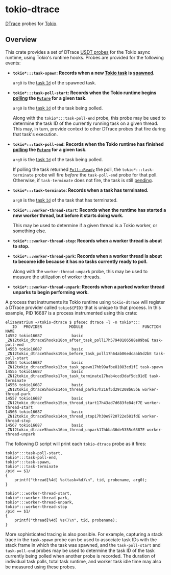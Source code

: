 # tokio-dtrace

[DTrace] probes for [Tokio].

## Overview

This crate provides a set of DTrace [USDT probes] for the Tokio async runtime,
using Tokio's runtime hooks. Probes are provided for the following events:

- **`tokio*:::task-spawn`: Records when a new [Tokio task] is [spawned].**

  `arg0` is the [task `Id`] of the spawned task.
- **`tokio*:::task-poll-start`: Records when the Tokio runtime begins [polling]
  the [`Future`] for a given task.**
  
  `arg0` is the [task `Id`] of the task being polled.
  
  Along with the `tokio*:::task-poll-end` probe, this probe may be used to
  determine the task ID of the currently running task on a given thread. This
  may, in turn, provide context to other DTrace probes that fire during that
  task's execution.
- **`tokio*:::task-poll-end`: Records when the Tokio runtime has finished
  [polling]  the [`Future`] for a given task.**
  
  `arg0` is the [task `Id`] of the task being polled.
  
  If polling the task returned [`Poll::Ready`] the poll, the 
  `tokio*:::task-terminate` probe will fire *before* the `task-poll-end`
  probe for that poll. Otherwise, if `task-terminate` does not fire, the task
  is still [pending].
- **`tokio*:::task-terminate`: Records when a task has terminated.**

  `arg0` is the  [task `Id`] of the task that has terminated.
- **`tokio*:::worker-thread-start`: Records when the runtime has started a new
  worker thread, but before it starts doing work.**
  
  This may be used to  determine if a given thread is a Tokio worker, or
  something else.
- **`tokio*:::worker-thread-stop`: Records when a worker thread is about to
  stop.**
- **`tokio*:::worker-thread-park`: Records when a worker thread is about to
  become idle because it has no tasks currently ready to poll.**
  
  Along with the `worker-thread-unpark` probe, this may be used to measure the
  utilization of worker threads.
- **`tokio*:::worker-thread-unpark`: Records when a parked worker thread
  unparks to begin performing work.**

A process that instruments its Tokio runtime using `tokio-dtrace` will
register a DTrace provider called `tokio${PID}` that is unique to that process.
In this example, PID 16687 is a process instrumented using this crate:

```console
eliza@atrium ~/tokio-dtrace $ pfexec dtrace -l -n tokio*:::
   ID   PROVIDER            MODULE                          FUNCTION NAME
14552 tokio16687             basic _ZN12tokio_dtrace5hooks18on_after_task_poll17h57940106588e89baE task-poll-end
14553 tokio16687             basic _ZN12tokio_dtrace5hooks19on_before_task_poll17h64ab06edcaab5d2bE task-poll-start
14554 tokio16687             basic _ZN12tokio_dtrace5hooks13on_task_spawn17hb99afbe81083cd1fE task-spawn
14555 tokio16687             basic _ZN12tokio_dtrace5hooks17on_task_terminate17hab4ccd3daf5dc91dE task-terminate
14556 tokio16687             basic _ZN12tokio_dtrace5hooks14on_thread_park17h216f5d29c208b65bE worker-thread-park
14557 tokio16687             basic _ZN12tokio_dtrace5hooks15on_thread_start17h43ad7d683fe84cf7E worker-thread-start
14566 tokio16687             basic _ZN12tokio_dtrace5hooks14on_thread_stop17h30e9720722e581fdE worker-thread-stop
14567 tokio16687             basic _ZN12tokio_dtrace5hooks16on_thread_unpark17hbba36de5355c6387E worker-thread-unpark
```

The following D script will print each `tokio-dtrace` probe as it fires:

```
tokio*:::task-poll-start,
tokio*:::task-poll-end,
tokio*:::task-spawn,
tokio*:::task-terminate
/pid == $1/
{
    printf("thread[%4d] %s(task=%d)\n", tid, probename, arg0);
}

tokio*:::worker-thread-start,
tokio*:::worker-thread-park,
tokio*:::worker-thread-unpark,
tokio*:::worker-thread-stop
/pid == $1/
{
    printf("thread[%4d] %s()\n", tid, probename);
}
```

More sophisticated tracing is also possible. For example, capturing a stack
trace in the `task-spawn` probe can be used to associate task IDs with the
stack frame in which the task was spawned, and the `task-poll-start` and
`task-poll-end` probes may be used to determine the task ID of the task
currently being polled when another probe is recorded. The duration of
individual task polls, total task runtime, and worker task idle time may also
be measured using these probes.

[DTrace]: https://illumos.org/books/dtrace/
[Tokio]: https://docs.rs/tokio
[USDT probes]: https://illumos.org/books/dtrace/chp-usdt.html#chp-usdt
[Tokio task]: https://docs.rs/tokio/latest/tokio/task/index.html
[spawned]: https://docs.rs/tokio/latest/tokio/task/fn.spawn.html
[task `Id`]: https://docs.rs/tokio/latest/tokio/task/struct.Id.html
[polling]: https://doc.rust-lang.org/stable/std/future/trait.Future.html#tymethod.poll
[`Future`]: https://doc.rust-lang.org/stable/std/future/trait.Future.html
[`Poll::Ready`]: https://doc.rust-lang.org/stable/std/task/enum.Poll.html#variant.Ready
[pending]:  https://doc.rust-lang.org/stable/std/task/enum.Poll.html#variant.Pending
